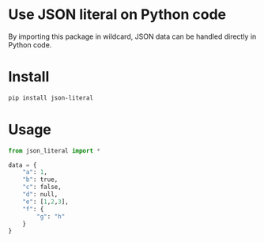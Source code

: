 # Use JSON literal on Python code

By importing this package in wildcard, JSON data can be handled directly in Python code.

# Install

```sh
pip install json-literal
```

# Usage

```python
from json_literal import *

data = {
    "a": 1,
    "b": true,
    "c": false,
    "d": null,
    "e": [1,2,3],
    "f": {
        "g": "h"
    }
}
```
